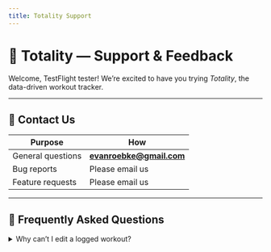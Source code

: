 ```yaml
---
title: Totality Support
---
```


# 💪 Totality — Support & Feedback

Welcome, TestFlight tester! We’re excited to have you trying *Totality*, the data-driven workout tracker.

---

## 📧 Contact Us
| Purpose | How |
|---------|-----|
| General questions | **evanroebke@gmail.com** |
| Bug reports | Please email us |
| Feature requests | Please email us |

---

## 📝 Frequently Asked Questions

<details>
<summary>Why can’t I edit a logged workout?</summary>

Editing is coming in a later build and deleting will occur in later versions

<details>
<summary>How do I join another TestFlight build?</summary>

Once you’re on TestFlight, new builds appear automatically. Turn on **Auto-Update** in the TestFlight app to stay current.
</details>


---

Thanks again for helping us make Totality better!
